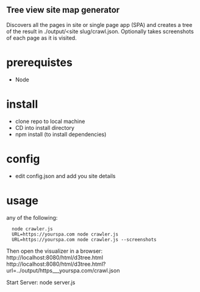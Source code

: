 
## Tree view site map generator

Discovers all the pages in site or single page app (SPA) and creates
a tree of the result in ./output/<site slug/crawl.json. Optionally
takes screenshots of each page as it is visited.


# prerequistes 

- Node 

# install

- clone repo to local machine
- CD into install directory
- npm install (to install dependencies)


# config

- edit config.json and add you site details


# usage

any of the following:

```console
  node crawler.js
  URL=https://yourspa.com node crawler.js
  URL=https://yourspa.com node crawler.js --screenshots

```

Then open the visualizer in a browser:
  http://localhost:8080/html/d3tree.html
  http://localhost:8080/html/d3tree.html?url=../output/https___yourspa.com/crawl.json

Start Server:
  node server.js
 
